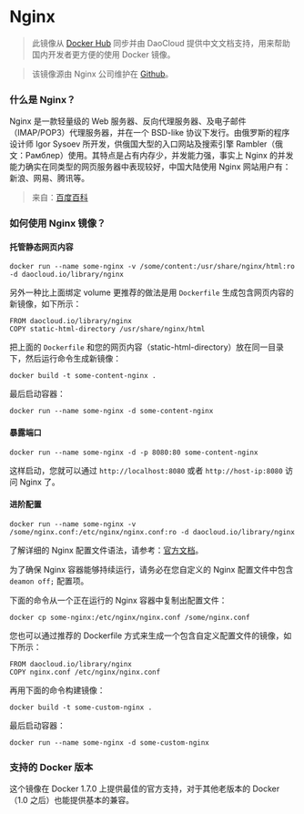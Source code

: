 # Nginx

> 此镜像从 [Docker Hub](https://registry.hub.docker.com/_/nginx/) 同步并由 DaoCloud 提供中文文档支持，用来帮助国内开发者更方便的使用 Docker 镜像。

> 该镜像源由 Nginx 公司维护在 [Github](https://github.com/nginxinc/docker-nginx)。

### 什么是 Nginx？

Nginx 是一款轻量级的 Web 服务器、反向代理服务器、及电子邮件（IMAP/POP3）代理服务器，并在一个 BSD-like 协议下发行。由俄罗斯的程序设计师 Igor Sysoev 所开发，供俄国大型的入口网站及搜索引擎 Rambler（俄文：Рамблер）使用。其特点是占有内存少，并发能力强，事实上 Nginx 的并发能力确实在同类型的网页服务器中表现较好，中国大陆使用 Nginx 网站用户有：新浪、网易、腾讯等。
>来自：[百度百科](http://baike.baidu.com/view/926025.htm)


### 如何使用 Nginx 镜像？

#### 托管静态网页内容

```
docker run --name some-nginx -v /some/content:/usr/share/nginx/html:ro -d daocloud.io/library/nginx
```

另外一种比上面绑定 volume 更推荐的做法是用 `Dockerfile` 生成包含网页内容的新镜像，如下所示：

```
FROM daocloud.io/library/nginx
COPY static-html-directory /usr/share/nginx/html
```

把上面的 `Dockerfile` 和您的网页内容（static-html-directory）放在同一目录下，然后运行命令生成新镜像：

```
docker build -t some-content-nginx .
```

最后启动容器：

```
docker run --name some-nginx -d some-content-nginx
```

#### 暴露端口

```
docker run --name some-nginx -d -p 8080:80 some-content-nginx
```

这样启动，您就可以通过 `http://localhost:8080` 或者 `http://host-ip:8080` 访问 Nginx 了。


#### 进阶配置
```
docker run --name some-nginx -v /some/nginx.conf:/etc/nginx/nginx.conf:ro -d daocloud.io/library/nginx
```

了解详细的 Nginx 配置文件语法，请参考：[官方文档](http://nginx.org/en/docs/)。

为了确保 Nginx 容器能够持续运行，请务必在您自定义的 Nginx 配置文件中包含 `deamon off;` 配置项。 

下面的命令从一个正在运行的 Nginx 容器中复制出配置文件：

```
docker cp some-nginx:/etc/nginx/nginx.conf /some/nginx.conf
```

您也可以通过推荐的 Dockerfile 方式来生成一个包含自定义配置文件的镜像，如下所示：

```
FROM daocloud.io/library/nginx
COPY nginx.conf /etc/nginx/nginx.conf
```

再用下面的命令构建镜像：

```
docker build -t some-custom-nginx . 
```

最后启动容器：

```
docker run --name some-nginx -d some-custom-nginx
```

### 支持的 Docker 版本

这个镜像在 Docker 1.7.0 上提供最佳的官方支持，对于其他老版本的 Docker（1.0 之后）也能提供基本的兼容。 
